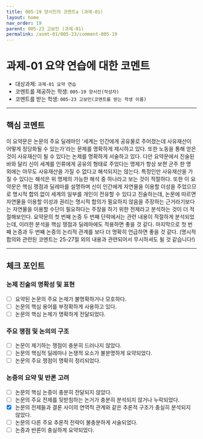 ```yaml
---
title: 005-19 양서진의 코멘트a (과제-01) 
layout: home
nav_order: 19
parent: 005-23 고보민 (과제-01)
permalink: /asmt-01/005-23/comment-005-19
---
```


# 과제-01 요약 연습에 대한 코멘트

- 대상과제: `과제-01 요약 연습`
- 코멘트를 제공하는 학생: `005-19 양서진(작성자)` 
- 코멘트를 받는 학생: `005-23 고보민(코멘트를 받는 학생 이름)`

---

## 핵심 코멘트

이 요약문은 논문의 주요 딜레마인 '세계는 인간에게 공유물로 주어졌는데 사유재산이 어떻게 정당화될 수 있는가'라는 문제를 명확하게 제시하고 있다. 또한 노동을 통해 얻은 것이 사유재산이 될 수 있다는 논제를 명확하게 서술하고 있다. 다만 요약문에서 진술된 바와 달리 신이 세계를 인류에게 공유의 형태로 주었다는 명제가 항상 보편 군주 한 명 외에는 아무도 사유재산을 가질 수 없다고 해석되지는 않는다. 특정인만 사유재산을 가질 수 있다는 해석은 위 명제의 가능한 해석 중 하나라고 보는 것이 적절하다. 또한 이 요약문은 핵심 쟁점과 딜레마를 설명하며 신이 인간에게 자연물을 이용할 이성을 주었으므로 명시적 합의 없이 세계의 일부를 개인이 전유할 수 있다고 진술하는데, 논문에 따르면 자연물을 이용할 이성과 권리는 명시적 합의가 필요하지 않음을 주장하는 근거라기보다는 자연물을 이용할 수단이 필요하다는 주장을 하기 위한 전제라고 분석하는 것이 더 적절해보인다. 요약문의 첫 번째 논증 두 번째 단락에서는 관련 내용이 적절하게 분석되었는데, 이러한 분석을 핵심 쟁점과 딜레마에도 적용하면 좋을 것 같다. 마지막으로 첫 번째 논증과 두 번째 논증의 논리적 관계를 보다 더 명확히 언급하면 좋을 것 같다. (명시적 합의와 관련된 코멘트는 25-27절 외의 내용과 관련되어서 무시하셔도 될 것 같습니다!)

---

## 체크 포인트

### 논제 진술의 명확성 및 표현  
- [ ] 요약된 논문의 주요 논제가 불명확하거나 모호하다.  
- [ ] 논문의 핵심 용어를 부정확하게 사용하고 있다.  
- [ ] 논문의 핵심 논제가 명확하게 전달되었다.  

### 주요 쟁점 및 논의의 구조  
- [ ] 논문이 제기하는 쟁점이 충분히 드러나지 않았다.  
- [ ] 논문의 핵심적 딜레마나 논쟁적 요소가 불분명하게 요약되었다.  
- [ ] 논문의 주요 쟁점이 명확히 정리되었다.  

### 논증의 요약 및 반론 고려  
- [ ] 논문의 핵심 논증이 충분히 전달되지 않았다.  
- [ ] 논문의 주요 전제를 뒷받침하는 논거가 충분히 분석되지 않거나 누락되었다.  
- [x] 논문의 전제들과 결론 사이의 연역적 관계와 같은 추론적 구조가 충실히 분석되지 않았다.  
- [ ] 논문의 다른 주요 추론적 전략이 불충분하게 서술되었다.
- [ ] 논증과 반론이 충실하게 요약되었다. 